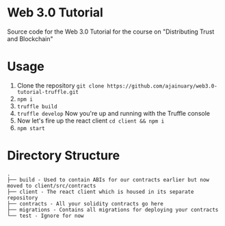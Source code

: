 # Web 3.0 Tutorial
Source code for the Web 3.0 Tutorial for the course on "Distributing Trust and Blockchain"

# Usage
1. Clone the repository `git clone https://github.com/ajainuary/web3.0-tutorial-truffle.git`
2. `npm i`
3. `truffle build`
4. `truffle develop` Now you're up and running with the Truffle console
5. Now let's fire up the react client `cd client && npm i`
6. `npm start`

# Directory Structure

```
.
├── build - Used to contain ABIs for our contracts earlier but now moved to client/src/contracts
├── client - The react client which is housed in its separate repository
├── contracts - All your solidity contracts go here
├── migrations - Contains all migrations for deploying your contracts
└── test - Ignore for now
```